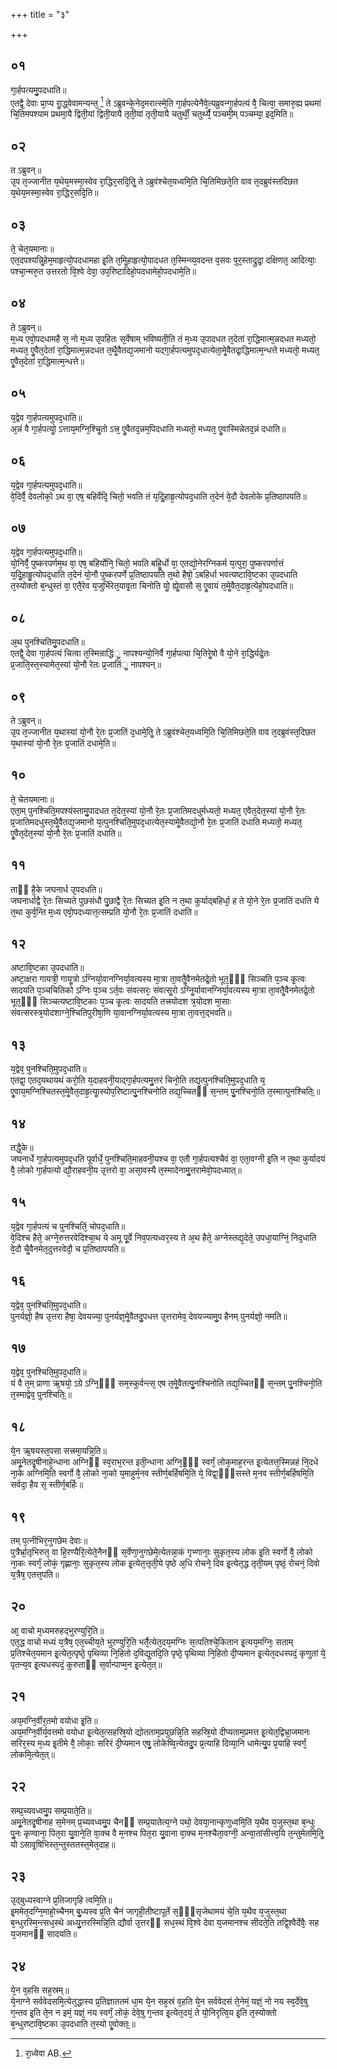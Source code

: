 +++
title = "३"

+++
## ०१
गा᳘र्हपत्यमु᳘पदधाति॥  
एतद्वै᳘ देवाः प्रा᳘प्य राॗद्ध्वेवामन्यन्त᳘ [^wbr_1] ते ऽब्रुवन्के᳘नेद᳘मरात्स्मे᳘ति गा᳘र्हपत्येनैवे᳘त्यव्रुवन्गा᳘र्हपत्यं वै᳘ चित्वा᳘ समारु᳘ह्य प्रथमां चि᳘तिमपश्याम प्रथमा᳘यै द्विती᳘यां द्विती᳘यायै तृती᳘यां तृती᳘यायै चतुर्थीं᳘ चतुर्थ्यै᳘ पञ्चमी᳘म् पञ्चम्या᳘ इद᳘मिति॥  

[^wbr_1]: रा᳘ध्वेवा AB.

## ०२
त ऽब्रुवन्॥  
उ᳘प त᳘ज्जानीत य᳘थेय᳘मस्मा᳘स्वेव रा᳘द्धिर᳘सदि᳘तिॗ ते ऽब्रुवंश्चेत᳘यध्वमि᳘ति चि᳘तिमिछते᳘ति वाव त᳘दब्रुवंस्तदिछत य᳘थेय᳘मस्मा᳘स्वेव रा᳘द्धिर᳘सदि᳘ति॥  
## ०३
ते᳘ चेत᳘यमानाः॥  
एत᳘दपश्यन्निॗहेम᳘माहृत्यो᳘पदधामहा इ᳘ति त᳘मिॗहाहृत्यो᳘पादधत त᳘स्मिन्व्य᳘वदन्त व᳘सवः पुर᳘स्ताद्रुद्रा᳘ दक्षिणत᳘ आदित्याः᳘ पश्चा᳘न्मरु᳘त उत्तरतो वि᳘श्वे देवा᳘ उप᳘रिष्टादिहो᳘पदधामेहो᳘पदधामे᳘ति॥  
## ०४
ते ऽब्रुवन्॥  
म᳘ध्य एवो᳘पदधामहै स᳘ नो म᳘ध्य उ᳘पहितः स᳘र्वेषाम् भविष्यती᳘ति तं म᳘ध्य उ᳘पादधत त᳘देतां रा᳘द्धिमात्म᳘न्नदधत मध्यतो᳘ मध्यत᳘ एॗवैत᳘देतां रा᳘द्धिमात्म᳘न्नदधत त᳘थैॗवैतद्य᳘जमानो यद्गा᳘र्हपत्यमुपद᳘धात्येता᳘मेॗवैतद्रा᳘द्धिमात्म᳘न्धत्ते मध्यतो᳘ मध्यत᳘ एॗवैत᳘देतां रा᳘द्धिमात्म᳘न्धत्ते॥  
## ०५
य᳘द्वेव गा᳘र्हपत्यमुपद᳘धाति॥  
अ᳘न्नं वै गा᳘र्हपत्योॗ ऽत्ताय᳘मग्नि᳘श्चिॗतो ऽत्त्र᳘ एॗवैतद᳘न्नम᳘पिदधाति मध्यतो᳘ मध्यत᳘ एॗवास्मिन्नेतद᳘न्नं दधाति॥  
## ०६
य᳘द्वेव गा᳘र्हपत्यमुपद᳘धाति॥  
वे᳘दिर्वै᳘ देवलोको᳘ ऽथ वा᳘ एष᳘ बहिर्वेदि᳘ चितो᳘ भवति तं य᳘दिॗहाहृ᳘त्योपद᳘धाति त᳘देनं वे᳘दौ देवलोके प्र᳘तिष्ठापयति॥  
## ०७
य᳘द्वेव गा᳘र्हपत्यमुपद᳘धाति॥  
यो᳘निर्वै᳘ पुष्करपर्णम᳘थ वा᳘ एष᳘ बहिर्योनि᳘ चितो᳘ भवति बहिॗर्धो वा᳘ एतद्यो᳘नेरग्निकर्म य᳘त्पुरा᳘ पुष्करपर्णात्तं य᳘दिॗहाहृॗत्योपद᳘धाति त᳘देनं यो᳘नौ पुष्करपर्णे प्र᳘तिष्ठापयति त᳘थो हैषो᳘ ऽबहिर्धा भवत्यष्टावि᳘ष्टका उ᳘पदधाति त᳘स्योक्तो ब᳘न्धुस्तं वा᳘ एतै᳘रेव य᳘जुर्भिरेत᳘यावृ᳘ता चिनोति योॗ ह्येॗवासौ स᳘ एॗवायं त᳘मेॗवैत᳘दाहृ᳘त्येहो᳘पदधाति॥  
## ०८
अ᳘थ पुनश्चितिमु᳘पदधाति॥  
एतद्वै᳘ देवा गा᳘र्हपत्यं चित्वा त᳘स्मिन्राद्धिंॗ नापश्यन्यो᳘निर्वै गा᳘र्हपत्या चि᳘तिरेॗषो वै यो᳘ने रा᳘द्धिर्यद्रे᳘तः प्र᳘जाति᳘स्त᳘स्यामेत᳘स्यां यो᳘नौ रेतः प्र᳘जातिंॗ नापश्यन्॥  
## ०९
ते ऽब्रुवन्॥  
उ᳘प त᳘ज्जानीत य᳘थास्यां यो᳘नौ रे᳘तः प्र᳘जातिं द᳘धामे᳘तिॗ ते ऽब्रुवंश्चेत᳘यध्वमि᳘ति चि᳘तिमिछते᳘ति वाव त᳘दब्रुवंस्त᳘दिछत य᳘थास्यां यो᳘नौ रे᳘तः प्र᳘जातिं दधामे᳘ति॥  
## १०
ते᳘ चेतयमानाः॥  
एता᳘म् पुनश्चिति᳘मपश्यंस्तामु᳘पादधत त᳘देत᳘स्यां यो᳘नौ रे᳘तः प्र᳘जातिमदधुर्मध्यतो᳘ मध्यत᳘ एवैत᳘देत᳘स्यां यो᳘नौ रे᳘तः प्र᳘जातिमदधुस्त᳘थैॗवैतद्य᳘जमानो य᳘त्पुनश्चिति᳘मुपद᳘धात्येत᳘स्यामेॗवैतद्यो᳘नौ रे᳘तः प्र᳘जातिं दधाति मध्यतो᳘ मध्यत᳘ एॗवैत᳘देत᳘स्यां यो᳘नौ रे᳘तः प्र᳘जातिं दधाति॥  
## ११
ताᳫं है᳘के जघनार्ध उ᳘पदधति॥  
जघनार्धाद्वै रे᳘तः सिच्यते पुछसंधौ पु᳘छाद्वै रे᳘तः सिच्यत इ᳘ति न त᳘था कुर्याद्बहिर्धा᳘ ह ते यो᳘ने रे᳘तः प्र᳘जातिं दधति ये त᳘था कुर्व᳘न्ति म᳘ध्य एवो᳘पदध्यात्त᳘त्सम्प्रति यो᳘नौ रे᳘तः प्र᳘जातिं दधाति॥  
## १२
अष्टावि᳘ष्टका उ᳘पदधाति॥  
अष्टा᳘क्षरा गायत्री᳘ गायॗत्रो ऽग्निर्या᳘वानग्निर्या᳘वत्यस्य मा᳘त्रा ता᳘वतैॗवैनमेतद्रे᳘तो भूत᳘ᳫं᳘ सिञ्चति प᳘ञ्च कृ᳘त्वः सादयति प᳘ञ्चचितिको ऽग्निः प᳘ञ्च ऽर्त᳘वः संवत्सरः᳘ संवत्सॗरो ऽग्निॗर्यावानग्निर्या᳘वत्यस्य मा᳘त्रा ता᳘वतैॗवैनमेतद्रे᳘तो भूत᳘ᳫं᳘ सिञ्चत्यष्टावि᳘ष्टकाः प᳘ञ्च कृ᳘त्वः सादयति तत्त्रयोदश त्र᳘योदश मा᳘साः संवत्सरस्त्र᳘योदशाग्ने᳘श्चितिपुरीषा᳘णि या᳘वानग्निर्या᳘वत्यस्य मा᳘त्रा ता᳘वत्त᳘द्भवति॥  
## १३
य᳘द्वेव᳘ पुनश्चिति᳘मुपद᳘धाति॥  
एतद्वा᳘ एतद᳘यथायथं करो᳘ति य᳘दाहवनी᳘याद्गा᳘र्हपत्यमु᳘त्तरं चिनो᳘ति तद्य᳘त्पुनश्चिति᳘मुपद᳘धाति य᳘ एॗवाय᳘मग्निश्चितस्त᳘मेॗवैत᳘दाहृ᳘त्याॗस्योप᳘रिष्टात्पु᳘नश्चिनोति तद्य᳘च्चितᳫं स᳘न्तम् पु᳘नश्चिनो᳘ति त᳘स्मात्पुनश्चितिः᳟॥  
## १४
तद्धै᳘के॥  
जघनार्धे गा᳘र्हपत्यमुपद᳘धति पूर्वार्धे᳘ पुनश्चिति᳘माहवनी᳘यश्च वा᳘ एतौ गा᳘र्हपत्यश्चैवं वा᳘ एता᳘वग्नी इ᳘ति न त᳘था कुर्यादयं वै᳘ लोको गा᳘र्हपत्यो द्यौ᳘राहवनी᳘य उ᳘त्तरो वा᳘ असा᳘वस्यै त᳘स्मादेनामु᳘त्तरामेवो᳘पदध्यात्॥  
## १५
य᳘द्वेव गा᳘र्हपत्यं च पुनश्चितिं᳘ चोपद᳘धाति॥  
वे᳘दिश्च हैते᳘ अग्ने᳘रुत्तरवेदिश्चा᳘थ ये अमू पू᳘र्वे निव᳘पत्यध्वर᳘स्य ते अ᳘थ हैते᳘ अग्नेस्तद्य᳘देते᳘ उपधा᳘याग्निं᳘ निद᳘धाति वे᳘दौ चैॗवैनमेत᳘दुत्तरवेदौ᳘ च प्र᳘तिष्ठापयति॥  
## १६
य᳘द्वेव᳘ पुनश्चिति᳘मुपद᳘धाति॥  
पुनर्यज्ञो᳘ हैष उ᳘त्तरा हैषा᳘ देवयज्या᳘ पुनर्यज्ञ᳘मेॗवैतदु᳘पधत्त उ᳘त्तरामेव᳘ देवयज्यामु᳘प हैनम् पुनर्यज्ञो᳘ नमति॥  
## १७
य᳘द्वेव᳘ पुनश्चिति᳘मुपद᳘धाति॥  
यं वै त᳘म् प्राणा ऋ᳘षयो᳘ ऽग्रे ऽग्नि᳘ᳫं᳘ सम᳘स्कुर्वन्त्स᳘ एष त᳘मेॗवैतत्पु᳘नश्चिनोति तद्य᳘च्चितᳫं स᳘न्तम् पु᳘नश्चिनो᳘ति त᳘स्माद्वेव᳘ पुनश्चितिः᳟॥  
## १८
ये᳘न ऋ᳘षयस्त᳘पसा सत्त्रमा᳘यन्नि᳘ति॥  
अमू᳘नेतदृ᳘षीनाहे᳘न्धाना अग्निᳫं स्व᳘राभ᳘रन्त इती᳘न्धाना अग्नि᳘ᳫं᳘ स्वर्गं᳘ लोक᳘माह᳘रन्त इ᳘त्येतत्त᳘स्मिन्नहं नि᳘दधे ना᳘के अग्निमि᳘ति स्वर्गो वै᳘ लोको ना᳘को य᳘माहुर्म᳘नव स्तीर्ण᳘बर्हिषमि᳘ति ये᳘ विद्वा᳘ᳫं᳘सस्ते म᳘नव स्तीर्ण᳘बर्हिषमि᳘ति सर्वदा᳘ हैव स᳘ स्तीर्ण᳘बर्हिः॥  
## १९
तम् प᳘त्नीभिर᳘नुगछेम देवाः॥  
पुत्रैर्भ्रा᳘तृभिरुत᳘ वा हि᳘रण्यैरि᳘त्येते᳘नैनᳫं स᳘र्वेणा᳘नुगछेमे᳘त्येतन्ना᳘कं गृभ्णानाः᳘ सुकृत᳘स्य लोक इ᳘ति स्वर्गो वै᳘ लोको ना᳘कः स्वर्गं᳘ लोकं᳘ गृह्णानाः᳘ सुकृत᳘स्य लोक इ᳘त्येत᳘त्तृती᳘ये पृष्ठे अ᳘धि रोचने᳘ दिव इ᳘त्येत᳘द्ध तृती᳘यम् पृष्ठं᳘ रोचनं᳘ दिवो य᳘त्रैष᳘ एतत्त᳘पति॥  
## २०
आ᳘ वाचो म᳘ध्यमरुहद्भुरण्युरि᳘ति॥  
एत᳘द्ध वाचो मध्यं य᳘त्रैष᳘ एत᳘च्चीय᳘ते भुरण्युरि᳘ति भर्तै᳘त्येत᳘दय᳘मग्निः स᳘त्पतिश्चे᳘कितान इ᳘त्यय᳘मग्निः᳘ सताम् प्र᳘तिश्चेत᳘यमान इ᳘त्येत᳘त्पृष्ठे᳘ पृथिव्या नि᳘हितो द᳘विद्युतदि᳘ति पृष्ठे᳘ पृथिव्या नि᳘हितो दी᳘प्यमान इ᳘त्येत᳘दधस्पदं᳘ कृणुतां ये᳘ पृतन्य᳘व इ᳘त्यधस्पदं᳘ कुरुताᳫं स᳘र्वान्पाप्म᳘न इ᳘त्येत᳘त्॥  
## २१
अय᳘मग्नि᳘र्वीर᳘तमो वयोधा इ᳘ति॥  
अय᳘मग्नि᳘र्वीर्य᳘वत्तमो वयोधा इ᳘त्येत᳘त्सहस्रि᳘यो द्योतताम᳘प्रयुछन्नि᳘ति सहस्रि᳘यो दीप्यताम᳘प्रमत्त इ᳘त्येत᳘द्विभ्रा᳘जमानः सरिर᳘स्य म᳘ध्य इ᳘तीमे वै᳘ लोकाः᳘ सरिरं दी᳘प्यमान एषु᳘ लोकेष्वि᳘त्येतदु᳘प प्र᳘त्याहि दिव्या᳘नि धामेत्यु᳘प प्र᳘याहि स्वर्गं᳘ लोकमि᳘त्येत᳘त्॥  
## २२
सम्प्र᳘च्यवध्वमु᳘प सम्प्र᳘याते᳘ति॥  
अमू᳘नेतदृ᳘षीनाह स᳘मेनम् प्र᳘च्यवध्वमु᳘प चैनᳫं सम्प्र᳘यातेत्य᳘ग्ने पथो᳘ देवया᳘नान्कृणुध्वमि᳘ति य᳘थैव य᳘जुस्त᳘था ब᳘न्धुः पु᳘नः कृण्वाना᳘ पित᳘रा यु᳘वाने᳘ति वा᳘क्च वै म᳘नश्च पित᳘रा यु᳘वाना वा᳘क्च म᳘नश्चैता᳘वग्नी᳘ अन्वा᳘तांसीत्त्व᳘यि त᳘न्तुमेतमि᳘तिॗ यो ऽसावृ᳘षिभिस्त᳘न्तुस्ततस्त᳘मेत᳘दाह॥  
## २३
उ᳘द्बुध्यस्वाग्ने प्र᳘तिजागृहि त्वमि᳘ति॥  
इ᳘ममेत᳘दग्नि᳘माहो᳘च्चैनम् बु᳘ध्यस्व प्र᳘ति चैनं जागृही᳘तीष्टापूर्ते स᳘ᳫं᳘सृजेथामयं चे᳘ति य᳘थैव य᳘जुस्त᳘था ब᳘न्धुरस्मि᳘न्त्सध᳘स्थे अध्यु᳘त्तरस्मिन्नि᳘ति द्यौर्वा उ᳘त्तरᳫं सध᳘स्थं वि᳘श्वे देवा य᳘जमानश्च सीदते᳘ति तद्वि᳘श्वैर्देवैः᳘ सह य᳘जमानᳫं सादयति॥  
## २४
ये᳘न व᳘हसि सह᳘स्रम्॥  
ये᳘नाग्ने सर्ववेदसमि᳘त्येत᳘द्धास्य प्र᳘तिज्ञाततमं धा᳘म ये᳘न सह᳘स्रं व᳘हति ये᳘न सर्ववेदसं ते᳘नेमं᳘ यज्ञं᳘ नो नय स्व᳘र्देवे᳘षु ग᳘न्तव इ᳘ति ते᳘न न इमं᳘ यज्ञं᳘ नय स्वर्गं᳘ लोकं᳘ देवे᳘षु ग᳘न्तव इ᳘त्येत᳘दयं᳘ ते यो᳘निरृत्वि᳘य इ᳘ति त᳘स्योक्तो ब᳘न्धुरष्टावि᳘ष्टका उ᳘पदधाति त᳘स्यो एॗवोक्तः᳟॥  